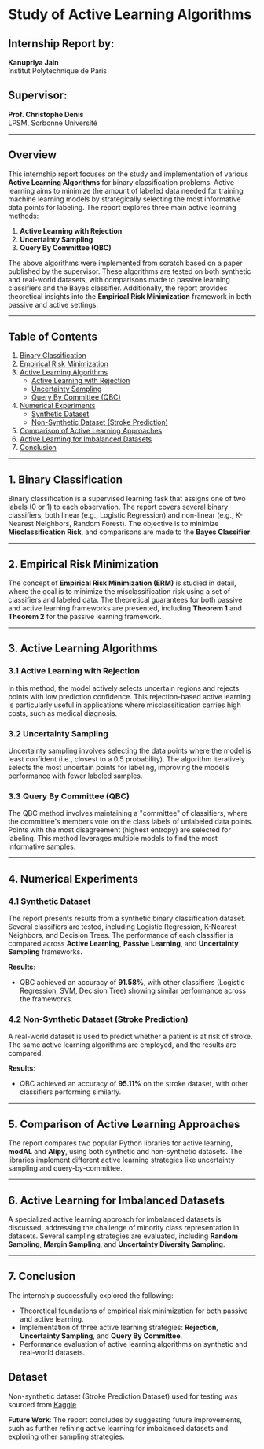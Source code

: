 # Study of Active Learning Algorithms

## Internship Report by:
**Kanupriya Jain**  
Institut Polytechnique de Paris

## Supervisor:
**Prof. Christophe Denis**  
LPSM, Sorbonne Université

---

## Overview
This internship report focuses on the study and implementation of various **Active Learning Algorithms** for binary classification problems. Active learning aims to minimize the amount of labeled data needed for training machine learning models by strategically selecting the most informative data points for labeling. The report explores three main active learning methods:

1. **Active Learning with Rejection**
2. **Uncertainty Sampling**
3. **Query By Committee (QBC)**

The above algorithms were implemented from scratch based on a paper published by the supervisor. These algorithms are tested on both synthetic and real-world datasets, with comparisons made to passive learning classifiers and the Bayes classifier. Additionally, the report provides theoretical insights into the **Empirical Risk Minimization** framework in both passive and active settings.

---

## Table of Contents
1. [Binary Classification](#binary-classification)
2. [Empirical Risk Minimization](#empirical-risk-minimization)
3. [Active Learning Algorithms](#active-learning-algorithms)
   - [Active Learning with Rejection](#active-learning-with-rejection)
   - [Uncertainty Sampling](#uncertainty-sampling)
   - [Query By Committee (QBC)](#query-by-committee-qbc)
4. [Numerical Experiments](#numerical-experiments)
   - [Synthetic Dataset](#synthetic-dataset)
   - [Non-Synthetic Dataset (Stroke Prediction)](#non-synthetic-dataset-stroke-prediction)
5. [Comparison of Active Learning Approaches](#comparison-of-active-learning-approaches)
6. [Active Learning for Imbalanced Datasets](#active-learning-for-imbalanced-datasets)
7. [Conclusion](#conclusion)

---

## 1. Binary Classification
Binary classification is a supervised learning task that assigns one of two labels (0 or 1) to each observation. The report covers several binary classifiers, both linear (e.g., Logistic Regression) and non-linear (e.g., K-Nearest Neighbors, Random Forest). The objective is to minimize **Misclassification Risk**, and comparisons are made to the **Bayes Classifier**.

---

## 2. Empirical Risk Minimization
The concept of **Empirical Risk Minimization (ERM)** is studied in detail, where the goal is to minimize the misclassification risk using a set of classifiers and labeled data. The theoretical guarantees for both passive and active learning frameworks are presented, including **Theorem 1** and **Theorem 2** for the passive learning framework.

---

## 3. Active Learning Algorithms

### 3.1 Active Learning with Rejection
In this method, the model actively selects uncertain regions and rejects points with low prediction confidence. This rejection-based active learning is particularly useful in applications where misclassification carries high costs, such as medical diagnosis.

### 3.2 Uncertainty Sampling
Uncertainty sampling involves selecting the data points where the model is least confident (i.e., closest to a 0.5 probability). The algorithm iteratively selects the most uncertain points for labeling, improving the model’s performance with fewer labeled samples.

### 3.3 Query By Committee (QBC)
The QBC method involves maintaining a "committee" of classifiers, where the committee's members vote on the class labels of unlabeled data points. Points with the most disagreement (highest entropy) are selected for labeling. This method leverages multiple models to find the most informative samples.

---

## 4. Numerical Experiments

### 4.1 Synthetic Dataset
The report presents results from a synthetic binary classification dataset. Several classifiers are tested, including Logistic Regression, K-Nearest Neighbors, and Decision Trees. The performance of each classifier is compared across **Active Learning**, **Passive Learning**, and **Uncertainty Sampling** frameworks.

**Results**:  
- QBC achieved an accuracy of **91.58%**, with other classifiers (Logistic Regression, SVM, Decision Tree) showing similar performance across the frameworks.

### 4.2 Non-Synthetic Dataset (Stroke Prediction)
A real-world dataset is used to predict whether a patient is at risk of stroke. The same active learning algorithms are employed, and the results are compared.

**Results**:  
- QBC achieved an accuracy of **95.11%** on the stroke dataset, with other classifiers performing similarly.

---

## 5. Comparison of Active Learning Approaches
The report compares two popular Python libraries for active learning, **modAL** and **Alipy**, using both synthetic and non-synthetic datasets. The libraries implement different active learning strategies like uncertainty sampling and query-by-committee.

---

## 6. Active Learning for Imbalanced Datasets
A specialized active learning approach for imbalanced datasets is discussed, addressing the challenge of minority class representation in datasets. Several sampling strategies are evaluated, including **Random Sampling**, **Margin Sampling**, and **Uncertainty Diversity Sampling**.

---

## 7. Conclusion
The internship successfully explored the following:
- Theoretical foundations of empirical risk minimization for both passive and active learning.
- Implementation of three active learning strategies: **Rejection**, **Uncertainty Sampling**, and **Query By Committee**.
- Performance evaluation of active learning algorithms on synthetic and real-world datasets.

## Dataset
Non-synthetic dataset (Stroke Prediction Dataset) used for testing was sourced from [Kaggle](https://www.kaggle.com/datasets/fedesoriano/stroke-prediction-dataset)

**Future Work**: The report concludes by suggesting future improvements, such as further refining active learning for imbalanced datasets and exploring other sampling strategies.

